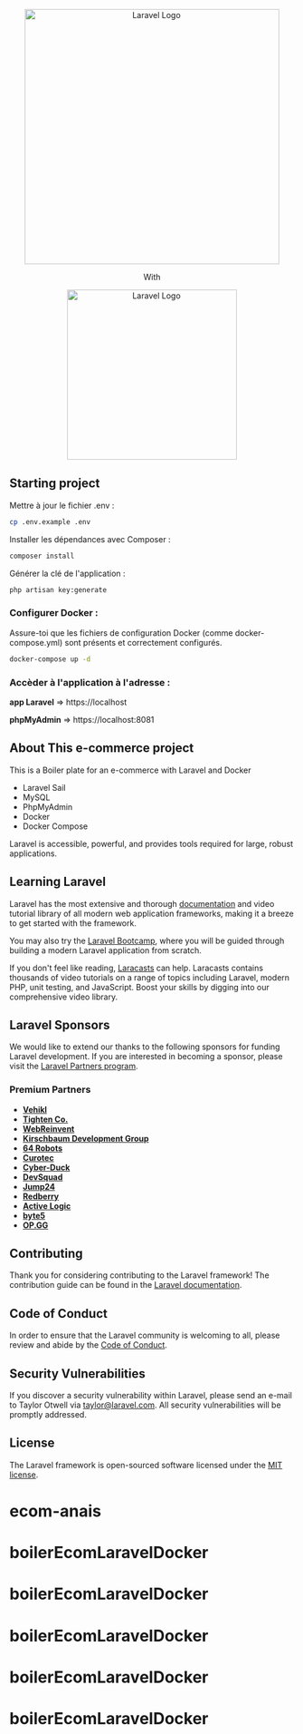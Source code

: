 <p align="center"><a href="https://laravel.com" target="_blank"><img src="https://raw.githubusercontent.com/laravel/art/master/logo-lockup/5%20SVG/2%20CMYK/1%20Full%20Color/laravel-logolockup-cmyk-red.svg" width="450" alt="Laravel Logo"></a></p>

<p align="center">With</p>

<p align="center"><a href="https://laravel.com" target="_blank"><img src="https://upload.wikimedia.org/wikipedia/commons/4/4e/Docker_%28container_engine%29_logo.svg" width="300" alt="Laravel Logo"></a></p>

## Starting project

Mettre à jour le fichier .env :

```bash
cp .env.example .env
```

Installer les dépendances avec Composer :
```bash
composer install
```
Générer la clé de l'application :
```bash
php artisan key:generate
```

### Configurer Docker :

Assure-toi que les fichiers de configuration Docker (comme docker-compose.yml) sont présents et correctement configurés.

```bash
docker-compose up -d
```

### Accèder à l'application à l'adresse :

**app Laravel**  => https://localhost

**phpMyAdmin** => https://localhost:8081

## About This e-commerce project

This is a Boiler plate for an e-commerce with Laravel and Docker

- Laravel Sail
- MySQL
- PhpMyAdmin
- Docker
- Docker Compose

Laravel is accessible, powerful, and provides tools required for large, robust applications.

## Learning Laravel

Laravel has the most extensive and thorough [documentation](https://laravel.com/docs) and video tutorial library of all modern web application frameworks, making it a breeze to get started with the framework.

You may also try the [Laravel Bootcamp](https://bootcamp.laravel.com), where you will be guided through building a modern Laravel application from scratch.

If you don't feel like reading, [Laracasts](https://laracasts.com) can help. Laracasts contains thousands of video tutorials on a range of topics including Laravel, modern PHP, unit testing, and JavaScript. Boost your skills by digging into our comprehensive video library.

## Laravel Sponsors

We would like to extend our thanks to the following sponsors for funding Laravel development. If you are interested in becoming a sponsor, please visit the [Laravel Partners program](https://partners.laravel.com).

### Premium Partners

- **[Vehikl](https://vehikl.com/)**
- **[Tighten Co.](https://tighten.co)**
- **[WebReinvent](https://webreinvent.com/)**
- **[Kirschbaum Development Group](https://kirschbaumdevelopment.com)**
- **[64 Robots](https://64robots.com)**
- **[Curotec](https://www.curotec.com/services/technologies/laravel/)**
- **[Cyber-Duck](https://cyber-duck.co.uk)**
- **[DevSquad](https://devsquad.com/hire-laravel-developers)**
- **[Jump24](https://jump24.co.uk)**
- **[Redberry](https://redberry.international/laravel/)**
- **[Active Logic](https://activelogic.com)**
- **[byte5](https://byte5.de)**
- **[OP.GG](https://op.gg)**

## Contributing

Thank you for considering contributing to the Laravel framework! The contribution guide can be found in the [Laravel documentation](https://laravel.com/docs/contributions).

## Code of Conduct

In order to ensure that the Laravel community is welcoming to all, please review and abide by the [Code of Conduct](https://laravel.com/docs/contributions#code-of-conduct).

## Security Vulnerabilities

If you discover a security vulnerability within Laravel, please send an e-mail to Taylor Otwell via [taylor@laravel.com](mailto:taylor@laravel.com). All security vulnerabilities will be promptly addressed.

## License

The Laravel framework is open-sourced software licensed under the [MIT license](https://opensource.org/licenses/MIT).
# ecom-anais
# boilerEcomLaravelDocker
# boilerEcomLaravelDocker
# boilerEcomLaravelDocker
# boilerEcomLaravelDocker
# boilerEcomLaravelDocker
